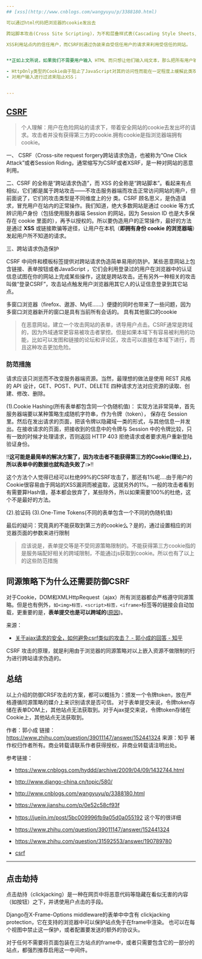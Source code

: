 ```yaml
---
## [xss](http://www.cnblogs.com/wangyuyu/p/3388180.html)

可以通过html代码把浏览器的cookie发出去

跨站脚本攻击(Cross Site Scripting)，为不和层叠样式表(Cascading Style Sheets, CSS)的缩写混淆，故将跨站脚本攻击缩写为XSS。恶意攻击者往Web页面里插入恶意Script代码，当用户浏览该页之时，嵌入其中Web里面的Script代码会被执行，从而达到恶意攻击用户的特殊目的。

XSS利用站点内的信任用户，而CSRF则通过伪装来自受信任用户的请求来利用受信任的网站。


**正如上文所说，如果我们不需要用户输入 HTML 而只想让他们输入纯文本，那么把所有用户输入进行 HTML 转义输出是个不错的做法。Django 内置模版和 Jinja2 模版总是默认转义输出变量的。**

- HttpOnly类型的Cookie由于阻止了JavaScript对其的访问性而能在一定程度上缓解此类攻击。
- 对用户输入进行过滤来阻止XSS；


---
```

## [CSRF](https://juejin.im/post/5bc009996fb9a05d0a055192)

> 个人理解：用户在危险网站的请求下，带着安全网站的cookie去发出坏的请求。攻击者并没有获得第三方的cookie.拥有cookie是指浏览器端拥有cookie。

一、 CSRF（Cross-site request forgery跨站请求伪造，也被称为“One Click Attack”或者Session Riding，通常缩写为CSRF或者XSRF，是一种对网站的恶意利用。

二、CSRF 的全称是“跨站请求伪造”，而 XSS 的全称是“跨站脚本”。看起来有点相似，它们都是属于跨站攻击——不攻击服务器端而攻击正常访问网站的用户，但前面说了，它们的攻击类型是不同维度上的分 类。CSRF 顾名思义，是伪造请求，冒充用户在站内的正常操作。我们知道，绝大多数网站是通过 cookie 等方式辨识用户身份（包括使用服务器端 Session 的网站，因为 Session ID 也是大多保存在 cookie 里面的），再予以授权的。所以要伪造用户的正常操作，最好的方法是通过 **XSS** 或链接欺骗等途径，让用户在本机（**即拥有身份 cookie 的浏览器端**）发起用户所不知道的请求。


三、跨站请求伪造保护

CSRF 中间件和模板标签提供对跨站请求伪造简单易用的防护。某些恶意网站上包含链接、表单按钮或者JavaScript ，它们会利用登录过的用户在浏览器中的认证信息试图在你的网站上完成某些操作，这就是跨站攻击。还有另外一种相关的攻击叫做“登录CSRF”，攻击站点触发用户浏览器用其它人的认证信息登录到其它站点。

多窗口浏览器（firefox、遨游、MyIE……）便捷的同时也带来了一些问题，因为多窗口浏览器新开的窗口是具有当前所有会话的。
具有其他窗口的cookie

> 在恶意网站，建立一个攻击网站的表单，诱导用户点击。CSRF通常是跨域的，因为外域通常更容易被攻击者掌控。但是如果本域下有容易被利用的功能，比如可以发图和链接的论坛和评论区，攻击可以直接在本域下进行，而且这种攻击更加危险。


### 防范措施
请求应该只浏览而不改变服务器端资源。当然，最理想的做法是使用 REST 风格 的 API 设计，GET、POST、PUT、DELETE 四种请求方法对应资源的读取、创建、修改、删除。


(1).Cookie Hashing(所有表单都包含同一个伪随机值)：
实现方法非常简单，首先服务器端要以某种策略生成随机字符串，作为令牌（token）， 保存在 Session 里。然后在发出请求的页面，把该令牌以隐藏域一类的形式，与其他信息一并发出。在接收请求的页面，把接收到的信息中的令牌与 Session 中的令牌比较，只有一致的时候才处理请求，否则返回 HTTP 403 拒绝请求或者要求用户重新登陆验证身份。

!!**这可能是最简单的解决方案了，因为攻击者不能获得第三方的Cookie(理论上)，所以表单中的数据也就构造失败了:>**!!


这个方法个人觉得已经可以杜绝99%的CSRF攻击了，那还有1%呢....由于用户的Cookie很容易由于网站的XSS漏洞而被盗取，这就另外的1%。一般的攻击者看到有需要算Hash值，基本都会放弃了，某些除外，所以如果需要100%的杜绝，这个不是最好的方法。


(2).验证码
(3).One-Time Tokens(不同的表单包含一个不同的伪随机值)


最后的疑问：究竟真的不能获取到第三方的cookie么？是的，通过设置相应的浏览器页面的参数来进行限制
> 应该说是，表单提交等是不受同源策略限制的。不能获得第三方cookie指的是服务端配好相关的跨域限制，不能通过js获取到cookie。所以也有了以上的这些防范措施


## 同源策略下为什么还需要防御CSRF


对于Cookie，DOM和XMLHttpRequest（ajax）所有浏览器都会严格遵守同源策略。但是也有例外，`如<img>标签，<script>标签，<iframe>`标签等的链接会自动加载，更重要的是，**表单提交也是可以跨域的**([原因](https://www.zhihu.com/question/31592553/answer/190789780))。

来源：
- [关于ajax请求的安全，如何避免csrf类似的攻击？ - 郭小成的回答 - 知乎](https://www.zhihu.com/question/39011147/answer/152441324)


CSRF 攻击的原理，就是利用由于浏览器的同源策略对以上嵌入资源不做限制的行为进行跨站请求伪造的。

## 总结
以上介绍的防御CRSF攻击的方案，都可以概括为：颁发一个令牌token，放在严格遵循同源策略的媒介上来识别请求是否可信。 对于表单提交来说，令牌token存储在表单DOM上，其他站点无法获取到。对于Ajax提交来说，令牌token存储在Cookie上，其他站点无法获取到。

作者：郭小成
链接：https://www.zhihu.com/question/39011147/answer/152441324
来源：知乎
著作权归作者所有。商业转载请联系作者获得授权，非商业转载请注明出处。

参考链接：
- https://www.cnblogs.com/hyddd/archive/2009/04/09/1432744.html
- http://www.django-china.cn/topic/580/
- http://www.cnblogs.com/wangyuyu/p/3388180.html
- https://www.jianshu.com/p/0e52c58cf93f
- https://juejin.im/post/5bc009996fb9a05d0a055192 这个写的很详细
- https://www.zhihu.com/question/39011147/answer/152441324
- https://www.zhihu.com/question/31592553/answer/190789780

- [csrf](./csrf.md)
---
## 点击劫持
点击劫持（clickjacking）是一种在网页中将恶意代码等隐藏在看似无害的内容（如按钮）之下，并诱使用户点击的手段。

Django在X-Frame-Options middleware的表单中中含有 clickjacking protection，它在支持的浏览器中可以保护站点免于在frame中渲染。 也可以在每个视图中禁止这一保护，或者配置要发送的额外的协议头。

对于任何不需要将页面包装在三方站点的frame中，或者只需要包含它的一部分的站点，都强烈推荐启用这一中间件。
